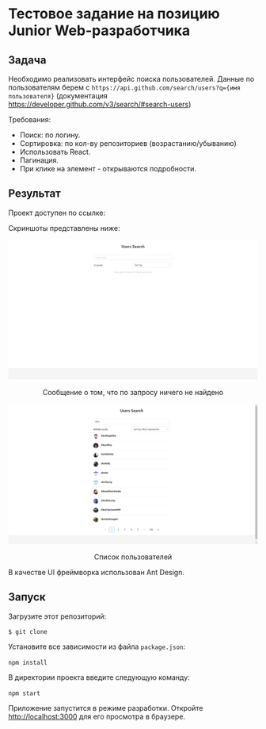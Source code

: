 # Тестовое задание на позицию Junior Web-разработчика

## Задача

Необходимо реализовать интерфейс поиска пользователей.
Данные по пользователям берем с `https://api.github.com/search/users?q={имя пользователя}` (документация https://developer.github.com/v3/search/#search-users)

Требования:
- Поиск: по логину.
- Сортировка: по кол-ву репозиториев (возрастанию/убыванию)
- Использовать React.
- Пагинация.
- При клике на элемент - открываются подробности.

## Результат

Проект доступен по ссылке: 

Скриншоты представлены ниже:

![empty list](/showcase/img/empty_list.png)
<p align="center">Сообщение о том, что по запросу ничего не найдено</p>

![list of users](/showcase/img/list_of_users.png)
<p align="center">Список пользователей</p>

В качестве UI фреймворка использован Ant Design.

## Запуск

Загрузите этот репозиторий:

```
$ git clone 
```

Установите все зависимости из файла `package.json`:

`npm install`

В директории проекта введите следующую команду:

`npm start`

Приложение запустится в режиме разработки.
Откройте [http://localhost:3000](http://localhost:3000) для его просмотра в браузере.
